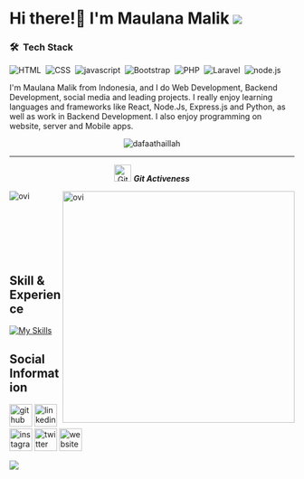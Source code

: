 # Hi there!👋 I'm Maulana Malik ![](https://komarev.com/ghpvc/?username=dafaathaillah&color=4c71f2)

### 🛠 &nbsp;Tech Stack
![HTML](https://img.shields.io/badge/-HTML-05122A?style=flat&logo=HTML5)&nbsp;
![CSS](https://img.shields.io/badge/-CSS-05122A?style=flat&logo=CSS3&logoColor=1572B6)&nbsp;
![javascript](https://img.shields.io/badge/-javascript-05122A?style=flat&logo=javascript)&nbsp;
![Bootstrap](https://img.shields.io/badge/-Bootstrap-05122A?style=flat&logo=bootstrap&logoColor=563D7C)&nbsp;
![PHP](https://img.shields.io/badge/-PHP-05122A?style=flat&logo=PHP)&nbsp;
![Laravel](https://img.shields.io/badge/-Laravel-05122A?style=flat&logo=laravel)&nbsp;
![node.js](https://img.shields.io/badge/-node.js-05122A?style=flat&logo=node.js)&nbsp;

I'm Maulana Malik from Indonesia, and I do Web Development, Backend Development, social media and leading projects. I really enjoy learning languages and frameworks like React, Node.Js, Express.js and Python, as well as work in Backend Development. I also enjoy programming on website, server and Mobile apps.

<p align="center"><img src="https://github-readme-streak-stats.herokuapp.com/?user=Laanaa&theme=algolia" alt="dafaathaillah"  /></p>
<hr>
<p align="center">
 <img src="https://media.giphy.com/media/W5eoZHPpUx9sapR0eu/giphy.gif" width="30px" alt="Git"/>&nbsp;<i><b>Git Activeness</b></i></p> 
<p><img align="left" src="https://github-readme-stats.vercel.app/api/top-langs?username=Laanaa&show_icons=true&locale=en&layout=compact&theme=chartreuse-dark" alt="ovi" /></p>
<p>&nbsp;<img align="right" src="https://github-readme-stats.vercel.app/api?username=Laanaa&show_icons=true&locale=en&theme=chartreuse-dark" alt="ovi" width="410" /></p><br><br><br><br><br>


## Skill & Experience
[![My Skills](https://skillicons.dev/icons?i=js,html,css,php,react,java,nodejs,laravel,mysql,postgres,docker,androidstudio,bootstrap,cpp,vscode,py&theme=light&perline=8)](https://skillicons.dev)

## Social Information

[<img src='https://cdn.jsdelivr.net/npm/simple-icons@3.0.1/icons/github.svg' alt='github' height='40'>](https://github.com/https://github.com/Laanaa)  [<img src='https://cdn.jsdelivr.net/npm/simple-icons@3.0.1/icons/linkedin.svg' alt='linkedin' height='40'>](https://www.linkedin.com/in/https://www.linkedin.com/in/maulana-malik-ibrahim-15b210235/)  [<img src='https://cdn.jsdelivr.net/npm/simple-icons@3.0.1/icons/instagram.svg' alt='instagram' height='40'>](https://www.instagram.com/https://www.instagram.com/maulmalk//)  [<img src='https://cdn.jsdelivr.net/npm/simple-icons@3.0.1/icons/twitter.svg' alt='twitter' height='40'>](https://twitter.com/https://twitter.com/_lanaana?t=ToQwy2P_vzTd75YrAzsPYw&s=08)  [<img src='https://cdn.jsdelivr.net/npm/simple-icons@3.0.1/icons/icloud.svg' alt='website' height='40'>](https://laanaa.showwcase.com/)  

<p align="left">
<a href="mailto:maulanamalik156357n@gmail.com"><img src="https://img.shields.io/badge/-maulanamalik156357n@gmail.com-D14836?style=flat&logo=Gmail&logoColor=white"/></a>
</p>
<!--
**Laanaa/Laanaa** is a ✨ _special_ ✨ repository because its `README.md` (this file) appears on your GitHub profile.

Here are some ideas to get you started:

- 🔭 I’m currently working on ...
- 🌱 I’m currently learning ...
- 👯 I’m looking to collaborate on ...
- 🤔 I’m looking for help with ...
- 💬 Ask me about ...
- 📫 How to reach me: ...
- 😄 Pronouns: ...
- ⚡ Fun fact: ...
-->
